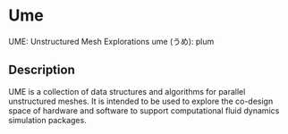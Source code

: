# Ume

UME: Unstructured Mesh Explorations
ume (うめ): plum

## Description

UME is a collection of data structures and algorithms for parallel
unstructured meshes.  It is intended to be used to explore the
co-design space of hardware and software to support computational
fluid dynamics simulation packages.

